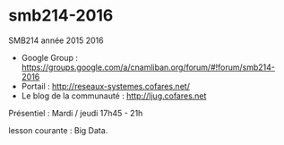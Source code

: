 # smb214-2016
SMB214 année 2015 2016

* Google Group : https://groups.google.com/a/cnamliban.org/forum/#!forum/smb214-2016
* Portail : http://reseaux-systemes.cofares.net/
* Le blog de la communauté : http://ljug.cofares.net

Présentiel : Mardi / jeudi 17h45 - 21h

lesson courante : Big Data.
